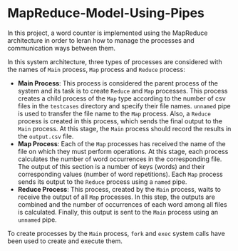 # MapReduce-Model-Using-Pipes
In this project, a word counter is implemented using the MapReduce architecture in order to leran how to manage the processes and communication ways between them.

In this system architecture, three types of processes are considered with the names of `Main` process, `Map` process and `Reduce` process:
* **Main Process**: This process is considered the parent process of the system and its task is to create `Reduce` and `Map` processes. This process creates a child process of the `Map` type according to the number of csv files in the `testcases` directory and specify their file names. `unnamed` pipe is used to transfer the file name to the `Map` process. Also, a `Reduce` process is created in this process, which sends the final output to the `Main` process. At this stage, the `Main` process should record the results in the `output.csv` file.
* **Map Process**: Each of the `Map` processes has received the name of the file on which they must perform operations. At this stage, each process calculates the number of word occurrences in the corresponding file. The output of this section is a number of keys (words) and their corresponding values (number of word repetitions). Each `Map` process sends its output to the `Reduce` process using a `named` pipe.
* **Reduce Process**: This process, created by the `Main` process, waits to receive the output of all `Map` processes. In this step, the outputs are combined and the number of occurrences of each word among all files is calculated. Finally, this output is sent to the `Main` process using an `unnamed` pipe.

To create processes by the `Main` process, `fork` and `exec` system calls have been used to create and execute them.
